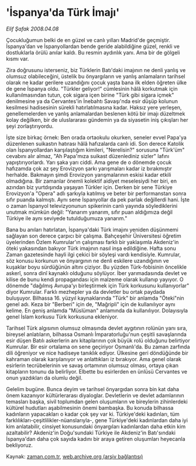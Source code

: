 # 'İspanya'da Türk İmajı'

*Elif Şafak 2008.04.08*

<tr><td class="metin" colspan="2" style="padding-top: 20px; padding-left: 5px; padding-right: 10px;">Çocukluğumun belki de en güzel ve canlı yılları Madrid'de geçmiştir. İspanya'dan ve İspanyollardan bende geride alabildiğine güzel, renkli ve dostluklarla örülü anılar kaldı. Bu resmin aydınlık yanı. Ama bir de gölgeli kısmı var.</td></tr><tr><td class="metin" colspan="2" style="padding-top: 20px; padding-left: 5px; padding-right: 10px;"><p>Zira doğrusunu isterseniz, biz Türklerin Batı'daki imajının ne denli yanlış ve olumsuz olabileceğini, üstelik bu önyargıların ve yanlış anlamaların tarihsel olarak ne kadar gerilere uzandığını çocuk yaşta bana ilk elden öğreten ülke de gene İspanya oldu. "Türkler geliyor!" cümlesinin hâlâ korkutmak için kullanılmasından tutun, çok sigara içen birine "Türk gibi sigara içmek" denilmesine ya da Cervantes'in İnebahtı Savaşı'nda esir düşüp kolunun kesilmesi hadisesinin sürekli hatırlatılmasına kadar. Haksız yere yerleşen, genellemelerden ve yanlış anlamalardan beslenen kötü bir imajı düzeltmek kolay değilken, bir de uluslararası gündemin ya da siyasetin iniş çıkışları her şeyi zorlaştırıyordu. 
<p>İşte size birkaç örnek: Ben orada ortaokulu okurken, seneler evvel Papa'ya düzenlenen suikastın hatırası hâlâ hafızalarda canlı idi. Son derece Katolik olan İspanyollardan karşılaştığım kimileri, "Nerelisin?" sorusuna "Türk'üm" cevabını alır almaz, "Ah Papa'mıza suikast düzenlediniz sizler" lafını yapıştırıyorlardı. Yarı şaka yarı ciddi. Ama gene de o dönemde çocuk hafızamda çok az şey Erovizyon şarkı yarışmaları kadar iz bırakmıştır herhalde. Bakmayın şimdi Erovizyon yarışmalarının eskisi kadar etkili olmadığına. Bir zamanlar önemli kolektif aidiyet meselesiydi her biri, en azından biz yurtdışında yaşayan Türkler için. Derken bir sene Türkiye Erovizyon'a "Opera" adlı şarkıyla katılmış ve beter bir performanstan sonra sıfır puanda kalmıştı. Aynı sene İspanyollar da pek parlak değillerdi hani. İşte o zaman İspanyol televizyonunun spikerinin canlı yayında söylediklerini unutmak mümkün değil: "Yanarım yanarım, sıfır puan aldığımıza değil Türkiye ile aynı seviyede tutulduğumuza yanarım." 
<p>Bana bu anıları hatırlatan, İspanya'daki Türk imajını yeniden düşünmemi sağlayan son derece çarpıcı bir çalışma. Bahçeşehir Üniversitesi öğretim üyelerinden Özlem Kumrular'ın çalışması farklı bir yaklaşımla Akdeniz'in öteki yakasından bakıyor Türk imajının nasıl inşa edildiğine. Hafta sonu Zaman gazetesinde hayli ilgi çekici bir söyleşi vardı kendisiyle. Kumrular, söz konusu korkunun ve önyargının ne denli eskilere uzandığının ve kuşaklar boyu sürdüğünün altını çiziyor. Bu yüzden Türk-fobisinin öncelikle askerî, sonra dinî kaynaklı olduğunu söylüyor. İber yarımadasında devlet ve kilise de bunu kendi propagandası için malzeme olarak kullanıp yayıyor. O dönemde "dağılmış Avrupa'yı birleştirmek için Türk korkusunu kullanıyorlar" diyor Kumrular. Farklı mezhepler ya da devletler bu ortak paydada buluşuyor. Bilhassa 16. yüzyıl kaynaklarında "Türk" bir anlamda "Öteki"nin genel adı. Keza bir "Berberi" için de, "Mağripli" için de kullanılıyor aynı kelime. En geniş anlamda "Müslüman" anlamında da kullanılıyor. Dolayısıyla genel İslam korkusu Türk korkusuna ekleniyor. 
<p>Tarihsel Türk algısının olumsuz olmasında devlet aygıtının rolünün yanı sıra, bireysel anlatıların, bilhassa Osmanlı İmparatorluğu'nun çeşitli savaşlarında esir düşen Batılı askerlerin anı kitaplarının çok büyük rolü olduğunu belirtiyor Kumrular. Bir esir ortalama on sene geçiriyor Osmanlı'da. Bu zaman zarfında dili öğreniyor ve nice hadiseye tanıklık ediyor. Ülkesine geri döndüğünde bir kahraman olarak karşılanıyor ve anlattıkları iz bırakıyor. Ama genel olarak esirlerin tecrübelerinin ve savaş ortamının olumsuz olması, ortaya çıkan kitapların tonunu da belirliyor. Elbette bu esirlerden en ünlüsü Cervantes ve onun yazdıkları da olumlu değil. 
<p>Gelelim bugüne. Bunca deyim ve tarihsel önyargıdan sonra bin kat daha önem kazanıyor kültürlerarası diyaloglar. Devletlerin ve devlet adamlarının temasları başka, sivil toplumdan gelen oluşumların ve bireylerin zihinlerdeki kültürel hudutları aşabilmesinin önemi bambaşka. Bu konuda bilhassa kadınların yapacakları o kadar çok şey var ki. Türkiye'deki kadınları, tüm farklılıkları-çeşitlilikler-nüanslarıyla-, gene Türkiye'deki kadınlardan daha iyi kim anlatabilir, cinsiyet konusundaki önyargıları kadınlardan daha etkin kim azaltabilir? Akdeniz'in Doğu'sundaki Türkiye ile Akdeniz'in Batı'sındaki İspanya'dan daha çok sayıda kadını bir araya getiren oluşumları heyecanla bekliyoruz. <br/></p></p></p></p></p></td></tr>

Kaynak: [zaman.com.tr](http://zaman.com.tr/yazar.do?yazino=674735), [web.archive.org (arşiv bağlantısı)](http://web.archive.org/web/20080611070008/http://www.zaman.com.tr:80/yazar.do?yazino=674735)
